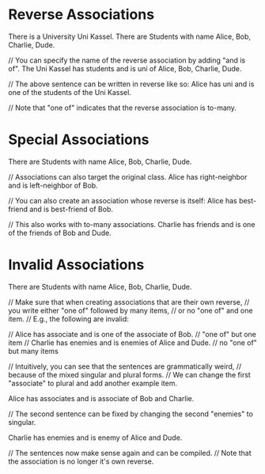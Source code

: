 # Reverse Associations

There is a University Uni Kassel.
There are Students with name Alice, Bob, Charlie, Dude.

// You can specify the name of the reverse association by adding "and is <name> of".
The Uni Kassel has students and is uni of Alice, Bob, Charlie, Dude.

// The above sentence can be written in reverse like so:
Alice has uni and is one of the students of the Uni Kassel.

// Note that "one of" indicates that the reverse association is to-many.

# Special Associations

There are Students with name Alice, Bob, Charlie, Dude.

// Associations can also target the original class.
Alice has right-neighbor and is left-neighbor of Bob.

// You can also create an association whose reverse is itself:
Alice has best-friend and is best-friend of Bob.

// This also works with to-many associations.
Charlie has friends and is one of the friends of Bob and Dude.

# Invalid Associations

There are Students with name Alice, Bob, Charlie, Dude.

// Make sure that when creating associations that are their own reverse,
// you write either "one of" followed by many items,
// or no "one of" and one item.
// E.g., the following are invalid:

// Alice has associate and is one of the associate of Bob. // "one of" but one item
// Charlie has enemies and is enemies of Alice and Dude.   // no "one of" but many items

// Intuitively, you can see that the sentences are grammatically weird,
// because of the mixed singular and plural forms.
// We can change the first "associate" to plural and add another example item.

Alice has associates and is associate of Bob and Charlie.

// The second sentence can be fixed by changing the second "enemies" to singular.

Charlie has enemies and is enemy of Alice and Dude.

// The sentences now make sense again and can be compiled.
// Note that the association is no longer it's own reverse.
